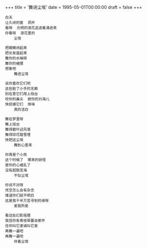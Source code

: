 +++
title = '舞进尘埃'
date = 1995-05-01T00:00:00
draft = false
+++

<div class="poem">

```
白天
让久闭的窗  洞开
看呀  光明的浪花追逐着涌进来
你看呀  浪花里的
    尘埃

把眼睛闭起来
把长发盘起来
舞你的水袖呀
舞你的裙摆
想象吧
    舞进尘埃

说你喜欢它们吧
这些脏了小手的无赖
别在意它们爬上烛台
咬你的鼻尖  掀你的刘海儿
快抚摸它们  体味
    真的洁白

舞在梦里呀
舞上瑶台
舞得碧叶迎风落
舞得琼花踏雪埋
快把这尘埃
    舞到心里来

你真是个小孩
这个时候了  哪来的妖怪
是你的心绪乱了
没有超脱苦海
    不似尘埃

你说不对呀
凭空怎么会有杂念
难道你们就不明白
这是我千辛万苦寻到的缘呀
    爱我所爱

看远处幻影摇摆
我信你有青枝翠蔓自萦怀
任你叫它虔诚叫它爱
再舞一遍吧
再舞一遍吧
    伴着尘埃
```

</div>
